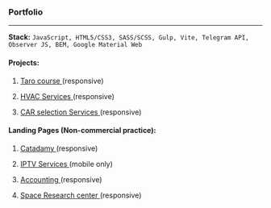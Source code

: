 
### Portfolio

<hr />

__Stack:__ `JavaScript, HTML5/CSS3, SASS/SCSS, Gulp, Vite, Telegram API, Observer JS, BEM, Google Material Web`

#### Projects:

1. [Taro course ](https://taro-kliuchsveta.com/)(responsive)

2. [HVAC Services ](https://test.argo-e.com.ua/)(responsive)

3. [CAR selection Services ](https://www.revizoravto.com.ua/)(responsive)

   
#### Landing Pages (Non-commercial practice):

1. [Catadamy ](https://cat-landing.netlify.app/)(responsive)

2. [IPTV Services ](https://hustle2live.github.io/Landings/cinema)(mobile only)

3. [Accounting ](https://hustle2live.github.io/Landings/accounting)(responsive)

4. [Space Research center ](https://hustle2live.github.io/Landings/space)(responsive)



